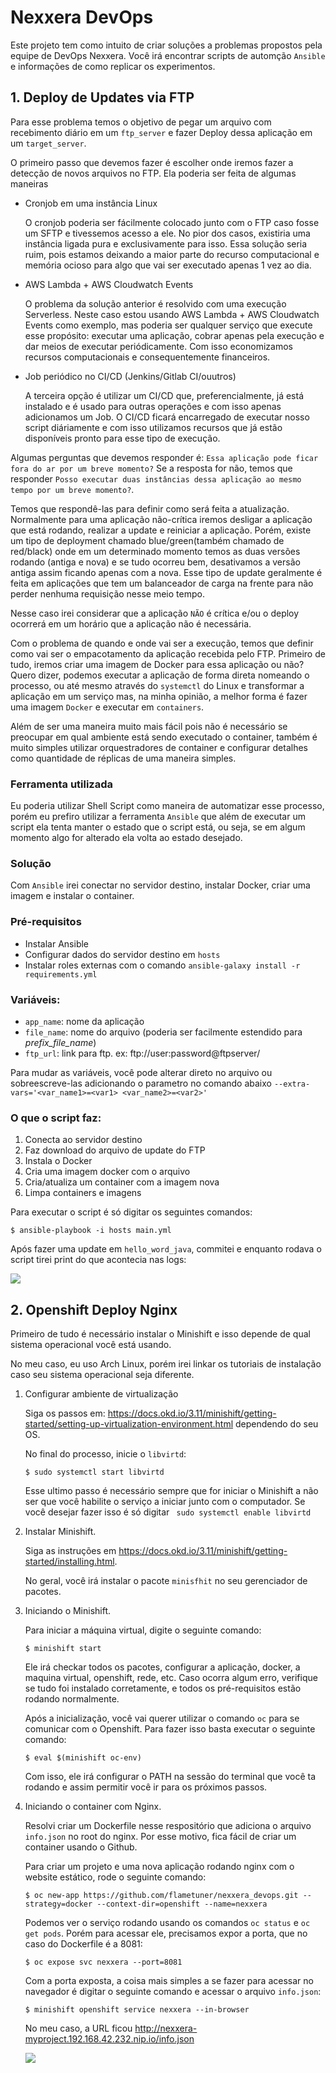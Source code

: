 # Nexxera DevOps

Este projeto tem como intuito de criar soluções a problemas propostos pela equipe de DevOps Nexxera. Você irá encontrar scripts de automção `Ansible` e informações de como replicar os experimentos. 

## 1. Deploy de Updates via FTP

Para esse problema temos o objetivo de pegar um arquivo com recebimento diário em um `ftp_server` e fazer Deploy dessa aplicação em um `target_server`.

O primeiro passo que devemos fazer é escolher onde iremos fazer a detecção de novos arquivos no FTP. Ela poderia ser feita de algumas maneiras

- Cronjob em uma instância Linux
    
    O cronjob poderia ser fácilmente colocado junto com o FTP caso fosse um SFTP e tivessemos acesso a ele. No pior dos casos, existiria uma instância ligada pura e exclusivamente para isso. Essa solução seria ruim, pois estamos deixando a maior parte do recurso computacional e memória ocioso para algo que vai ser executado apenas 1 vez ao dia.

- AWS Lambda + AWS Cloudwatch Events

    O problema da solução anterior é resolvido com uma execução Serverless. Neste caso estou usando AWS Lambda + AWS Cloudwatch Events como exemplo, mas poderia ser qualquer serviço que execute esse propósito: executar uma aplicação, cobrar apenas pela execução e dar meios de executar periódicamente. Com isso economizamos recursos computacionais e consequentemente financeiros.

- Job periódico no CI/CD (Jenkins/Gitlab CI/ouutros)

    A terceira opção é utilizar um CI/CD que, preferencialmente, já está instalado e é usado para outras operações e com isso apenas adicionamos um Job. O CI/CD ficará encarregado de executar nosso script diáriamente e com isso utilizamos recursos que já estão disponíveis pronto para esse tipo de execução.

Algumas perguntas que devemos responder é: `Essa aplicação pode ficar fora do ar por um breve momento?` Se a resposta for não, temos que responder `Posso executar duas instâncias dessa aplicação ao mesmo tempo por um breve momento?`.

Temos que respondê-las para definir como será feita a atualização. Normalmente para uma aplicação não-crítica iremos desligar a aplicação que está rodando, realizar a update e reiniciar a aplicação. Porém, existe um tipo de deployment chamado blue/green(também chamado de red/black) onde em um determinado momento temos as duas versões rodando (antiga e nova) e se tudo ocorreu bem, desativamos a versão antiga assim ficando apenas com a nova. Esse tipo de update geralmente é feita em aplicações que tem um balanceador de carga na frente para não perder nenhuma requisição nesse meio tempo.

Nesse caso irei considerar que a aplicação `NÃO` é crítica e/ou o deploy ocorrerá em um horário que a aplicação não é necessária.

Com o problema de quando e onde vai ser a execução, temos que definir como vai ser o empacotamento da aplicação recebida pelo FTP. Primeiro de tudo, iremos criar uma imagem de Docker para essa aplicação ou não? Quero dizer, podemos executar a aplicação de forma direta nomeando o processo, ou até mesmo através do `systemctl` do Linux e transformar a aplicação em um serviço mas, na minha opinião, a melhor forma é fazer uma imagem `Docker` e executar em `containers`.

Além de ser uma maneira muito mais fácil pois não é necessário se preocupar em qual ambiente está sendo executado o container, também é muito simples utilizar orquestradores de container e configurar detalhes como quantidade de réplicas de uma maneira simples.

### Ferramenta utilizada

Eu poderia utilizar Shell Script como maneira de automatizar esse processo, porém eu prefiro utilizar a ferramenta `Ansible` que além de executar um script ela tenta manter o estado que o script está, ou seja, se em algum momento algo for alterado ela volta ao estado desejado. 

### Solução

Com `Ansible` irei conectar no servidor destino, instalar Docker, criar uma imagem e instalar o container.

### Pré-requisitos

- Instalar Ansible
- Configurar dados do servidor destino em `hosts`
- Instalar roles externas com o comando ```ansible-galaxy install -r requirements.yml```
### Variáveis:

- `app_name`: nome da aplicação
- `file_name`: nome do arquivo (poderia ser facilmente estendido para *prefix_file_name*)
- `ftp_url`: link para ftp. ex: ftp://user:password@ftpserver/

Para mudar as variáveis, você pode alterar direto no arquivo ou sobreescreve-las adicionando o parametro no comando abaixo `--extra-vars='<var_name1>=<var1> <var_name2>=<var2>'`

### O que o script faz:

1. Conecta ao servidor destino
2. Faz download do arquivo de update do FTP
3. Instala o Docker
4. Cria uma imagem docker com o arquivo
5. Cria/atualiza um container com a imagem nova
6. Limpa containers e imagens

Para executar o script é só digitar os seguintes comandos:
```
$ ansible-playbook -i hosts main.yml
```

Após fazer uma update em `hello_word_java`, commitei e enquanto rodava o script tirei print do que acontecia nas logs:

![](https://i.imgur.com/WTJuAun.png)

## 2. Openshift Deploy Nginx

Primeiro de tudo é necessário instalar o Minishift e isso depende de qual sistema operacional você está usando.

No meu caso, eu uso Arch Linux, porém irei linkar os tutoriais de instalação caso seu sistema operacional seja diferente.

1. Configurar ambiente de virtualização

    Siga os passos em: https://docs.okd.io/3.11/minishift/getting-started/setting-up-virtualization-environment.html dependendo do seu OS.

    No final do processo, inicie o `libvirtd`:
    ```
    $ sudo systemctl start libvirtd
    ```

    Esse ultimo passo é necessário sempre que for iniciar o Minishift a não ser que você habilite o serviço a iniciar junto com o computador. Se você desejar fazer isso é só digitar ``` sudo systemctl enable libvirtd```

2. Instalar Minishift.
   
   Siga as instruções em https://docs.okd.io/3.11/minishift/getting-started/installing.html.

   No geral, você irá instalar o pacote `minisfhit` no seu gerenciador de pacotes.

3. Iniciando o Minishift.
    
    Para iniciar a máquina virtual, digite o seguinte comando:
    ```
    $ minishift start
    ```
    Ele irá checkar todos os pacotes, configurar a aplicação, docker, a maquina virtual, openshift, rede, etc. Caso ocorra algum erro, verifique se tudo foi instalado corretamente, e todos os pré-requisitos estão rodando normalmente.

    Após a inicialização, você vai querer utilizar o comando `oc` para se comunicar com o Openshift. Para fazer isso basta executar o seguinte comando:
    ```
    $ eval $(minishift oc-env)
    ```
    Com isso, ele irá configurar o PATH na sessão do terminal que você ta rodando e assim permitir você ir para os próximos passos.

4. Iniciando o container com Nginx.
   
   Resolvi criar um Dockerfile nesse respositório que adiciona o arquivo `info.json` no root do nginx. Por esse motivo, fica fácil de criar um container usando o Github.

   Para criar um projeto e uma nova aplicação rodando nginx com o website estático, rode o seguinte comando:
    ```
    $ oc new-app https://github.com/flametuner/nexxera_devops.git --strategy=docker --context-dir=openshift --name=nexxera
    ```
    Podemos ver o serviço rodando usando os comandos ```oc status``` e ```oc get pods```. Porém para acessar ele, precisamos expor a porta, que no caso do Dockerfile é a 8081:
    ```
    $ oc expose svc nexxera --port=8081
    ```
    Com a porta exposta, a coisa mais simples a se fazer para acessar no navegador é digitar o seguinte comando e acessar o arquivo `info.json`:
    ```
    $ minishift openshift service nexxera --in-browser
    ```

    No meu caso, a URL ficou http://nexxera-myproject.192.168.42.232.nip.io/info.json

    ![](https://i.imgur.com/TgyTpFp.png)
